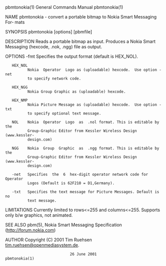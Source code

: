 pbmtonokia(1)              General Commands Manual              pbmtonokia(1)

NAME
       pbmtonokia  -  convert a portable bitmap to Nokia Smart Messaging For‐
       mats

SYNOPSIS
       pbmtonokia [options] [pbmfile]

DESCRIPTION
       Reads a portable bitmap as input.  Produces a  Nokia  Smart  Messaging
       (hexcode, .nok, .ngg) file as output.

OPTIONS
       -fmt   Specifies the output format (default is HEX_NOL).

       HEX_NOL
              Nokia  Operator  Logo as (uploadable) hexcode.  Use option -net
              to specify network code.

       HEX_NGG
              Nokia Group Graphic as (uploadable) hexcode.

       HEX_NMP
              Nokia Picture Message as (uploadable) hexcode.  Use option -txt
              to specify optional text message.

       NOL    Nokia  Operator  Logo  as  .nol format. This is editable by the
              Group-Graphic Editor from Kessler Wireless Design (www.kessler-
              design.com)

       NGG    Nokia  Group  Graphic  as  .ngg format. This is editable by the
              Group-Graphic Editor from Kessler Wireless Design (www.kessler-
              design.com)

       -net   Specifies  the  6  hex-digit operator network code for Operator
              Logos (Default is 62F210 = D1,Germany).

       -txt   Specifies the text message for Picture Messages. Default is  no
              text message.

LIMITATIONS
       Currently  limited  to  rows<=255  and columns<=255. Supports only b/w
       graphics, not animated.

SEE ALSO
       pbm(5), Nokia Smart Messaging Specification (http://forum.nokia.com)

AUTHOR
       Copyright (C) 2001 Tim Ruehsen <tim.ruehsen@openmediasystem.de>.

                                 26 June 2001                   pbmtonokia(1)
